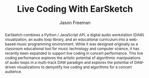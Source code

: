 --- 
  title: "Live Coding With EarSketch" 
  abstract: "EarSketch combines a Python / JavaScript API, a digital audio workstation (DAW) visualization, an audio loop library, and an educational curriculum into a web-based music programming environment. While it was designed originally as a classroom educational tool for music technology and computer science, it has recently been expanded to support live coding in concert performance. This live coding performance explores the artistic potential of algorithmic manipulations of audio loops in a multi-track DAW paradigm and explores the potential of DAW-driven visualizations to demystify live coding and algorithms for a concert audience." 
  address: "Atlanta, Georgia" 
  author: "Jason Freeman" 
  booktitle: "Proceedings of the International Web Audio Conference" 
  editor: "Jason Freeman, Alexander Lerch, Matthew Paradis" 
  month: "Proceedings of the International Web Audio Conference"
  pages: "1504293" 
  publisher: "Georgia Tech" 
  series: "WAC '16"
  type: "Performance"  
  year: "2016" 
  id: "2016_EA_23" 
  tags: year2016
  media: https://smartech.gatech.edu/bitstream/handle/1853/54640/livecoding_videostream.html?sequence=8&isAllowed=y 
  pdflink: /_data/papers/pdf/2016/2016_23.pdf
  ISSN: 2663-5844
---